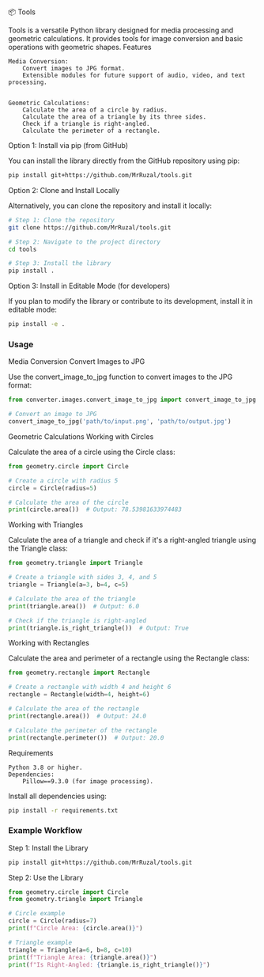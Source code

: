 📦 Tools

Tools  is a versatile Python library designed for media processing and geometric calculations. It provides tools for image conversion and basic operations with geometric shapes. 
Features 

    Media Conversion:  
        Convert images to JPG format.
        Extensible modules for future support of audio, video, and text processing.
         

    Geometric Calculations:  
        Calculate the area of a circle by radius.
        Calculate the area of a triangle by its three sides.
        Check if a triangle is right-angled.
        Calculate the perimeter of a rectangle.
         
     
Option 1: Install via pip (from GitHub)

You can install the library directly from the GitHub repository using pip: 
```bash
pip install git+https://github.com/MrRuzal/tools.git
```

Option 2: Clone and Install Locally 

Alternatively, you can clone the repository and install it locally:
```bash
# Step 1: Clone the repository
git clone https://github.com/MrRuzal/tools.git

# Step 2: Navigate to the project directory
cd tools

# Step 3: Install the library
pip install .
```

Option 3: Install in Editable Mode (for developers) 

If you plan to modify the library or contribute to its development, install it in editable mode: 
```bash
pip install -e .
```

### Usage 

Media Conversion 
Convert Images to JPG 

Use the convert_image_to_jpg function to convert images to the JPG format: 
```python
from converter.images.convert_image_to_jpg import convert_image_to_jpg

# Convert an image to JPG
convert_image_to_jpg('path/to/input.png', 'path/to/output.jpg')
```

Geometric Calculations 
Working with Circles 

Calculate the area of a circle using the Circle class: 
```python
from geometry.circle import Circle

# Create a circle with radius 5
circle = Circle(radius=5)

# Calculate the area of the circle
print(circle.area())  # Output: 78.53981633974483
```

Working with Triangles 

Calculate the area of a triangle and check if it's a right-angled triangle using the Triangle class: 
```python
from geometry.triangle import Triangle

# Create a triangle with sides 3, 4, and 5
triangle = Triangle(a=3, b=4, c=5)

# Calculate the area of the triangle
print(triangle.area())  # Output: 6.0

# Check if the triangle is right-angled
print(triangle.is_right_triangle())  # Output: True
```

Working with Rectangles 

Calculate the area and perimeter of a rectangle using the Rectangle class: 
```python
from geometry.rectangle import Rectangle

# Create a rectangle with width 4 and height 6
rectangle = Rectangle(width=4, height=6)

# Calculate the area of the rectangle
print(rectangle.area())  # Output: 24.0

# Calculate the perimeter of the rectangle
print(rectangle.perimeter())  # Output: 20.0
```

Requirements 

    Python 3.8 or higher.
    Dependencies:
        Pillow==9.3.0 (for image processing).
         
Install all dependencies using: 
```bash
pip install -r requirements.txt
```


### Example Workflow 

Step 1: Install the Library 
```bash
pip install git+https://github.com/MrRuzal/tools.git
```

Step 2: Use the Library
```python
from geometry.circle import Circle
from geometry.triangle import Triangle

# Circle example
circle = Circle(radius=7)
print(f"Circle Area: {circle.area()}")

# Triangle example
triangle = Triangle(a=6, b=8, c=10)
print(f"Triangle Area: {triangle.area()}")
print(f"Is Right-Angled: {triangle.is_right_triangle()}")
```